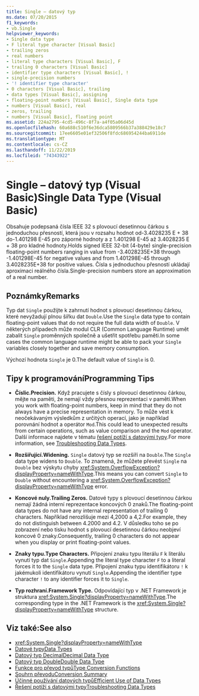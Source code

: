 ```yaml
---
title: Single – datový typ
ms.date: 07/20/2015
f1_keywords:
- vb.Single
helpviewer_keywords:
- Single data type
- F literal type character [Visual Basic]
- trailing zeros
- real numbers
- literal type characters [Visual Basic], F
- trailing 0 characters [Visual Basic]
- identifier type characters [Visual Basic], !
- single-precision numbers
- '! identifier type character'
- 0 characters [Visual Basic], trailing
- data types [Visual Basic], assigning
- floating-point numbers [Visual Basic], Single data type
- numbers [Visual Basic], real
- zeros, trailing
- numbers [Visual Basic], floating point
ms.assetid: 224a2795-4cd5-496c-8f7a-a4f05a06d45d
ms.openlocfilehash: 60a688c510f6e36dca5809566b37a388429e18c7
ms.sourcegitcommit: 17ee6605e01ef32506f8fdc686954244ba6911de
ms.translationtype: MT
ms.contentlocale: cs-CZ
ms.lasthandoff: 11/22/2019
ms.locfileid: "74343922"
---
```

# <a name="single-data-type-visual-basic"></a><span data-ttu-id="67f09-102">Single – datový typ (Visual Basic)</span><span class="sxs-lookup"><span data-stu-id="67f09-102">Single Data Type (Visual Basic)</span></span>

<span data-ttu-id="67f09-103">Obsahuje podepsaná čísla IEEE 32 s plovoucí desetinnou čárkou s jednoduchou přesností, která jsou v rozsahu hodnot od-3.4028235 E + 38 do-1.401298 E-45 pro záporné hodnoty a z 1.401298 E-45 až 3.4028235 E + 38 pro kladné hodnoty.</span><span class="sxs-lookup"><span data-stu-id="67f09-103">Holds signed IEEE 32-bit (4-byte) single-precision floating-point numbers ranging in value from -3.4028235E+38 through -1.401298E-45 for negative values and from 1.401298E-45 through 3.4028235E+38 for positive values.</span></span> <span data-ttu-id="67f09-104">Čísla s jednoduchou přesností ukládají aproximaci reálného čísla.</span><span class="sxs-lookup"><span data-stu-id="67f09-104">Single-precision numbers store an approximation of a real number.</span></span>  
  
## <a name="remarks"></a><span data-ttu-id="67f09-105">Poznámky</span><span class="sxs-lookup"><span data-stu-id="67f09-105">Remarks</span></span>  

 <span data-ttu-id="67f09-106">Typ dat `Single` použijte k zahrnutí hodnot s plovoucí desetinnou čárkou, které nevyžadují plnou šířku dat `Double`.</span><span class="sxs-lookup"><span data-stu-id="67f09-106">Use the `Single` data type to contain floating-point values that do not require the full data width of `Double`.</span></span> <span data-ttu-id="67f09-107">V některých případech může modul CLR (Common Language Runtime) umět zabalit `Single` proměnných společně a ušetřit spotřebu paměti.</span><span class="sxs-lookup"><span data-stu-id="67f09-107">In some cases the common language runtime might be able to pack your `Single` variables closely together and save memory consumption.</span></span>  
  
 <span data-ttu-id="67f09-108">Výchozí hodnota `Single` je 0.</span><span class="sxs-lookup"><span data-stu-id="67f09-108">The default value of `Single` is 0.</span></span>  
  
## <a name="programming-tips"></a><span data-ttu-id="67f09-109">Tipy k programování</span><span class="sxs-lookup"><span data-stu-id="67f09-109">Programming Tips</span></span>  
  
- <span data-ttu-id="67f09-110">**Číslic.**</span><span class="sxs-lookup"><span data-stu-id="67f09-110">**Precision.**</span></span> <span data-ttu-id="67f09-111">Když pracujete s čísly s plovoucí desetinnou čárkou, mějte na paměti, že nemají vždy přesnou reprezentaci v paměti.</span><span class="sxs-lookup"><span data-stu-id="67f09-111">When you work with floating-point numbers, keep in mind that they do not always have a precise representation in memory.</span></span> <span data-ttu-id="67f09-112">To může vést k neočekávaným výsledkům z určitých operací, jako je například porovnání hodnot a operátor `Mod`.</span><span class="sxs-lookup"><span data-stu-id="67f09-112">This could lead to unexpected results from certain operations, such as value comparison and the `Mod` operator.</span></span> <span data-ttu-id="67f09-113">Další informace najdete v tématu [řešení potíží s datovými typy](../../../visual-basic/programming-guide/language-features/data-types/troubleshooting-data-types.md).</span><span class="sxs-lookup"><span data-stu-id="67f09-113">For more information, see [Troubleshooting Data Types](../../../visual-basic/programming-guide/language-features/data-types/troubleshooting-data-types.md).</span></span>  
  
- <span data-ttu-id="67f09-114">**Rozšiřující.**</span><span class="sxs-lookup"><span data-stu-id="67f09-114">**Widening.**</span></span> <span data-ttu-id="67f09-115">`Single` datový typ se rozšíří na `Double`.</span><span class="sxs-lookup"><span data-stu-id="67f09-115">The `Single` data type widens to `Double`.</span></span> <span data-ttu-id="67f09-116">To znamená, že můžete převést `Single` na `Double` bez výskytu chyby <xref:System.OverflowException?displayProperty=nameWithType>.</span><span class="sxs-lookup"><span data-stu-id="67f09-116">This means you can convert `Single` to `Double` without encountering a <xref:System.OverflowException?displayProperty=nameWithType> error.</span></span>  
  
- <span data-ttu-id="67f09-117">**Koncové nuly.**</span><span class="sxs-lookup"><span data-stu-id="67f09-117">**Trailing Zeros.**</span></span> <span data-ttu-id="67f09-118">Datové typy s plovoucí desetinnou čárkou nemají žádná interní reprezentace koncových 0 znaků.</span><span class="sxs-lookup"><span data-stu-id="67f09-118">The floating-point data types do not have any internal representation of trailing 0 characters.</span></span> <span data-ttu-id="67f09-119">Například nerozlišuje mezi 4,2000 a 4,2.</span><span class="sxs-lookup"><span data-stu-id="67f09-119">For example, they do not distinguish between 4.2000 and 4.2.</span></span> <span data-ttu-id="67f09-120">V důsledku toho se po zobrazení nebo tisku hodnot s plovoucí desetinnou čárkou neobjeví koncové 0 znaky.</span><span class="sxs-lookup"><span data-stu-id="67f09-120">Consequently, trailing 0 characters do not appear when you display or print floating-point values.</span></span>  
  
- <span data-ttu-id="67f09-121">**Znaky typu.**</span><span class="sxs-lookup"><span data-stu-id="67f09-121">**Type Characters.**</span></span> <span data-ttu-id="67f09-122">Připojení znaku typu literálu `F` k literálu vynutí typ dat `Single`.</span><span class="sxs-lookup"><span data-stu-id="67f09-122">Appending the literal type character `F` to a literal forces it to the `Single` data type.</span></span> <span data-ttu-id="67f09-123">Připojení znaku typu identifikátoru `!` k jakémukoli identifikátoru vynutí `Single`.</span><span class="sxs-lookup"><span data-stu-id="67f09-123">Appending the identifier type character `!` to any identifier forces it to `Single`.</span></span>  
  
- <span data-ttu-id="67f09-124">**Typ rozhraní.**</span><span class="sxs-lookup"><span data-stu-id="67f09-124">**Framework Type.**</span></span> <span data-ttu-id="67f09-125">Odpovídající typ v .NET Framework je struktura <xref:System.Single?displayProperty=nameWithType>.</span><span class="sxs-lookup"><span data-stu-id="67f09-125">The corresponding type in the .NET Framework is the <xref:System.Single?displayProperty=nameWithType> structure.</span></span>  
  
## <a name="see-also"></a><span data-ttu-id="67f09-126">Viz také:</span><span class="sxs-lookup"><span data-stu-id="67f09-126">See also</span></span>

- <xref:System.Single?displayProperty=nameWithType>
- [<span data-ttu-id="67f09-127">Datové typy</span><span class="sxs-lookup"><span data-stu-id="67f09-127">Data Types</span></span>](../../../visual-basic/language-reference/data-types/index.md)
- [<span data-ttu-id="67f09-128">Datový typ Decimal</span><span class="sxs-lookup"><span data-stu-id="67f09-128">Decimal Data Type</span></span>](../../../visual-basic/language-reference/data-types/decimal-data-type.md)
- [<span data-ttu-id="67f09-129">Datový typ Double</span><span class="sxs-lookup"><span data-stu-id="67f09-129">Double Data Type</span></span>](../../../visual-basic/language-reference/data-types/double-data-type.md)
- [<span data-ttu-id="67f09-130">Funkce pro převod typů</span><span class="sxs-lookup"><span data-stu-id="67f09-130">Type Conversion Functions</span></span>](../../../visual-basic/language-reference/functions/type-conversion-functions.md)
- [<span data-ttu-id="67f09-131">Souhrn převodu</span><span class="sxs-lookup"><span data-stu-id="67f09-131">Conversion Summary</span></span>](../../../visual-basic/language-reference/keywords/conversion-summary.md)
- [<span data-ttu-id="67f09-132">Účinné používání datových typů</span><span class="sxs-lookup"><span data-stu-id="67f09-132">Efficient Use of Data Types</span></span>](../../../visual-basic/programming-guide/language-features/data-types/efficient-use-of-data-types.md)
- [<span data-ttu-id="67f09-133">Řešení potíží s datovými typy</span><span class="sxs-lookup"><span data-stu-id="67f09-133">Troubleshooting Data Types</span></span>](../../../visual-basic/programming-guide/language-features/data-types/troubleshooting-data-types.md)
